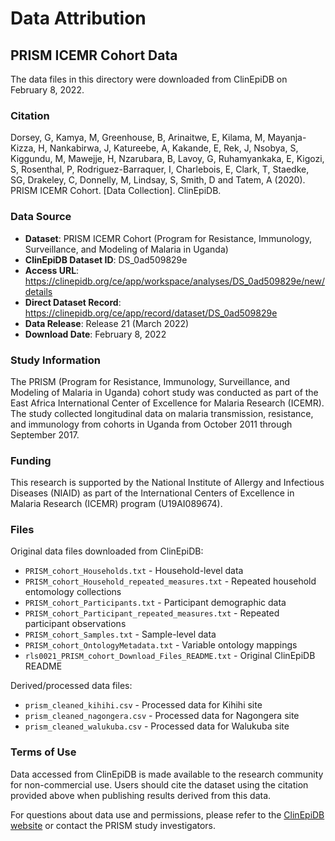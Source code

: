 # Data Attribution

## PRISM ICEMR Cohort Data

The data files in this directory were downloaded from ClinEpiDB on February 8, 2022.

### Citation

Dorsey, G, Kamya, M, Greenhouse, B, Arinaitwe, E, Kilama, M, Mayanja-Kizza, H, Nankabirwa, J, Katureebe, A, Kakande, E, Rek, J, Nsobya, S, Kiggundu, M, Mawejje, H, Nzarubara, B, Lavoy, G, Ruhamyankaka, E, Kigozi, S, Rosenthal, P, Rodriguez-Barraquer, I, Charlebois, E, Clark, T, Staedke, SG, Drakeley, C, Donnelly, M, Lindsay, S, Smith, D and Tatem, A (2020). PRISM ICEMR Cohort. [Data Collection]. ClinEpiDB.

### Data Source

- **Dataset**: PRISM ICEMR Cohort (Program for Resistance, Immunology, Surveillance, and Modeling of Malaria in Uganda)
- **ClinEpiDB Dataset ID**: DS_0ad509829e
- **Access URL**: https://clinepidb.org/ce/app/workspace/analyses/DS_0ad509829e/new/details
- **Direct Dataset Record**: https://clinepidb.org/ce/app/record/dataset/DS_0ad509829e
- **Data Release**: Release 21 (March 2022)
- **Download Date**: February 8, 2022

### Study Information

The PRISM (Program for Resistance, Immunology, Surveillance, and Modeling of Malaria in Uganda) cohort study was conducted as part of the East Africa International Center of Excellence for Malaria Research (ICEMR). The study collected longitudinal data on malaria transmission, resistance, and immunology from cohorts in Uganda from October 2011 through September 2017.

### Funding

This research is supported by the National Institute of Allergy and Infectious Diseases (NIAID) as part of the International Centers of Excellence in Malaria Research (ICEMR) program (U19AI089674).

### Files

Original data files downloaded from ClinEpiDB:
- `PRISM_cohort_Households.txt` - Household-level data
- `PRISM_cohort_Household_repeated_measures.txt` - Repeated household entomology collections
- `PRISM_cohort_Participants.txt` - Participant demographic data
- `PRISM_cohort_Participant_repeated_measures.txt` - Repeated participant observations
- `PRISM_cohort_Samples.txt` - Sample-level data
- `PRISM_cohort_OntologyMetadata.txt` - Variable ontology mappings
- `rls0021_PRISM_cohort_Download_Files_README.txt` - Original ClinEpiDB README

Derived/processed data files:
- `prism_cleaned_kihihi.csv` - Processed data for Kihihi site
- `prism_cleaned_nagongera.csv` - Processed data for Nagongera site
- `prism_cleaned_walukuba.csv` - Processed data for Walukuba site

### Terms of Use

Data accessed from ClinEpiDB is made available to the research community for non-commercial use. Users should cite the dataset using the citation provided above when publishing results derived from this data.

For questions about data use and permissions, please refer to the [ClinEpiDB website](https://clinepidb.org) or contact the PRISM study investigators.
